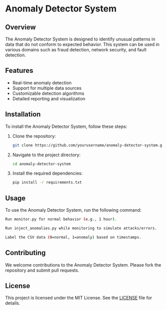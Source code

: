 # Anomaly Detector System

## Overview
The Anomaly Detector System is designed to identify unusual patterns in data that do not conform to expected behavior. This system can be used in various domains such as fraud detection, network security, and fault detection.

## Features
- Real-time anomaly detection
- Support for multiple data sources
- Customizable detection algorithms
- Detailed reporting and visualization

## Installation
To install the Anomaly Detector System, follow these steps:

1. Clone the repository:
    ```bash
    git clone https://github.com/yourusername/anomaly-detector-system.git
    ```
2. Navigate to the project directory:
    ```bash
    cd anomaly-detector-system
    ```
3. Install the required dependencies:
    ```bash
    pip install -r requirements.txt
    ```

## Usage
To use the Anomaly Detector System, run the following command:
```bash
Run monitor.py for normal behavior (e.g., 1 hour).

Run inject_anomalies.py while monitoring to simulate attacks/errors.

Label the CSV data (0=normal, 1=anomaly) based on timestamps.
```

## Contributing
We welcome contributions to the Anomaly Detector System. Please fork the repository and submit pull requests.

## License
This project is licensed under the MIT License. See the [LICENSE](LICENSE) file for details.
